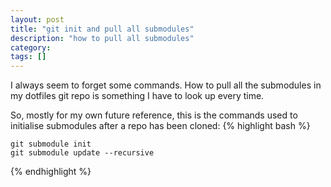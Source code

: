 ```yaml
---
layout: post
title: "git init and pull all submodules"
description: "how to pull all submodules"
category:
tags: []
---
```


I always seem to forget some commands. How to pull all the submodules in my dotfiles git repo is something I have to look up every time.

So, mostly for my own future reference, this is the commands used to initialise submodules after a repo has been cloned:
{% highlight bash %}
```
git submodule init
git submodule update --recursive
```
{% endhighlight %}
